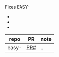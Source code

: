 <!-- presettings
label=weekly
--->

Fixes EASY-

* 
* 
* 



repo                       | PR                | note
-------------------------- | ----------------- | ----
easy-                      | [PR#](PRlink)     | ..
